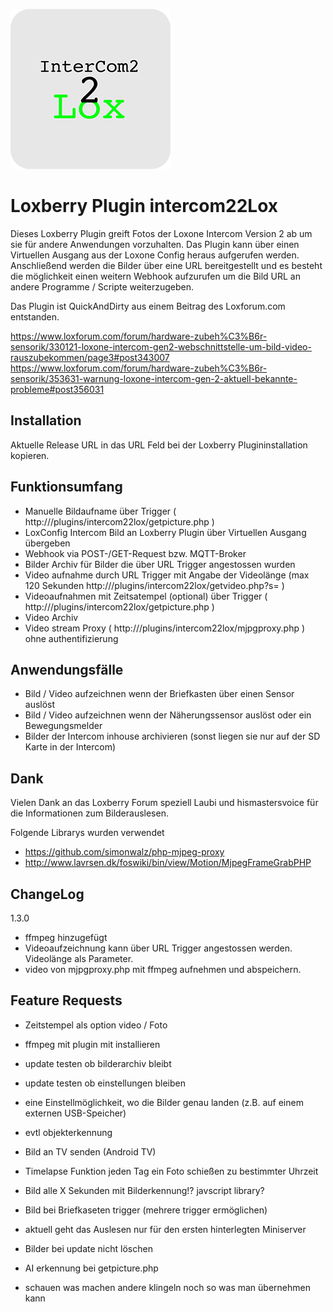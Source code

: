 ![Logo](https://github.com/bladerb/intercom22lox/raw/fc83e11790a860c5de03edbe479ace656b6be588/icons/icon_256.png)

# Loxberry Plugin intercom22Lox

Dieses Loxberry Plugin greift Fotos der Loxone Intercom Version 2 ab um sie für andere Anwendungen vorzuhalten. Das Plugin kann über einen Virtuellen Ausgang aus der Loxone Config heraus aufgerufen werden. Anschließend werden die Bilder über eine URL bereitgestellt und es besteht die möglichkeit einen weitern Webhook aufzurufen um die Bild URL an andere Programme / Scripte weiterzugeben.

Das Plugin ist QuickAndDirty aus einem Beitrag des Loxforum.com entstanden.

https://www.loxforum.com/forum/hardware-zubeh%C3%B6r-sensorik/330121-loxone-intercom-gen2-webschnittstelle-um-bild-video-rauszubekommen/page3#post343007
https://www.loxforum.com/forum/hardware-zubeh%C3%B6r-sensorik/353631-warnung-loxone-intercom-gen-2-aktuell-bekannte-probleme#post356031


## Installation

Aktuelle Release URL in das URL Feld bei der Loxberry Plugininstallation kopieren.

## Funktionsumfang

- Manuelle Bildaufname über Trigger ( http://<IP>/plugins/intercom22lox/getpicture.php )
- LoxConfig Intercom Bild an Loxberry Plugin über Virtuellen Ausgang übergeben
- Webhook via POST-/GET-Request bzw. MQTT-Broker
- Bilder Archiv für Bilder die über URL Trigger angestossen wurden
- Video aufnahme durch URL Trigger mit Angabe der Videolänge (max 120 Sekunden http://<IP>/plugins/intercom22lox/getvideo.php?s=<SEKUNDEN> )
- Videoaufnahmen mit Zeitsatempel (optional) über Trigger ( http://<IP>/plugins/intercom22lox/getpicture.php )
- Video Archiv
- Video stream Proxy ( http://<IP>/plugins/intercom22lox/mjpgproxy.php ) ohne authentifizierung

## Anwendungsfälle

- Bild / Video aufzeichnen wenn der Briefkasten über einen Sensor auslöst
- Bild / Video aufzeichnen wenn der Näherungssensor auslöst oder ein Bewegungsmelder
- Bilder der Intercom inhouse archivieren (sonst liegen sie nur auf der SD Karte in der Intercom)

## Dank

Vielen Dank an das Loxberry Forum speziell Laubi und hismastersvoice für die Informationen zum Bilderauslesen.

Folgende Librarys wurden verwendet

- https://github.com/simonwalz/php-mjpeg-proxy
- http://www.lavrsen.dk/foswiki/bin/view/Motion/MjpegFrameGrabPHP

## ChangeLog

1.3.0

- ffmpeg hinzugefügt
- Videoaufzeichnung kann über URL Trigger angestossen werden. Videolänge als Parameter.
- video von mjpgproxy.php mit ffmpeg aufnehmen und abspeichern.

## Feature Requests 

- Zeitstempel als option video / Foto
- ffmpeg mit plugin mit installieren
- update testen ob bilderarchiv bleibt
- update testen ob einstellungen bleiben
- eine Einstellmöglichkeit, wo die Bilder genau landen (z.B. auf einem externen USB-Speicher)
- evtl objekterkennung
- Bild an TV senden (Android TV)
- Timelapse Funktion jeden Tag ein Foto schießen zu bestimmter Uhrzeit
- Bild alle X Sekunden mit Bilderkennung!? javscript library?
- Bild bei Briefkaseten trigger (mehrere trigger ermöglichen)
- aktuell geht das Auslesen nur für den ersten hinterlegten Miniserver

- Bilder bei update nicht löschen
- AI erkennung bei getpicture.php 
- schauen was machen andere klingeln noch so was man übernehmen kann

